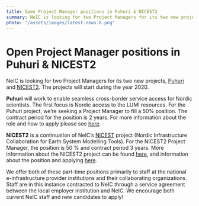 ```yaml
---
title: Open Project Manager positions in Puhuri & NICEST2
summary: NeIC is looking for two Project Managers for its two new projects, Puhuri and NICEST2. The projects will start in 2020. Puhuri will work to enable seamless cross-border service access for Nordic scientists. NICEST2 is a continuation of NeIC’s NICEST project. We encourage both current NeIC staff and new candidates to apply.
photo: "/assets/images/latest-news-8.png"
---
```


Open Project Manager positions in Puhuri & NICEST2
===============================

NeIC is looking for two Project Managers for its two new projects, [Puhuri](https://neic.no/puhuri/) and [NICEST2](https://neic.no/nicest2/). The projects will start during the year 2020.

**Puhuri** will work to enable seamless cross-border service access for Nordic scientists. The first focus is Nordic access to the LUMI resources. For the Puhuri project, we’re seeking a Project Manager to fill a 50% position. The contract period for the position is 2 years. For more information about the role and how to apply please see [here](https://wiki.neic.no/w/ext/img_auth.php/7/7a/200121-Puhuri-Open-position-announcement.docx.pdf). 

**NICEST2** is a continuation of NeIC’s [NICEST](https://neic.no/nicest/) project (Nordic Infrastructure Collaboration for Earth System Modelling Tools). For the NICEST2 Project Manager, the position is 50 % and contract period 3 years. More information about the NICEST2 project can be found [here](https://neic.no/nicest2/), and information about the position and applying [here](https://wiki.neic.no/w/ext/img_auth.php/8/8c/200121-NICEST2-Open-position-announcement-.docx.pdf).

We offer both of these part-time positions primarily to staff at the national e-infrastructure provider institutions and their collaborating organizations. Staff are in this instance contracted to NeIC through a service agreement between the local employer institution and NeIC. We encourage both current NeIC staff and new candidates to apply!
